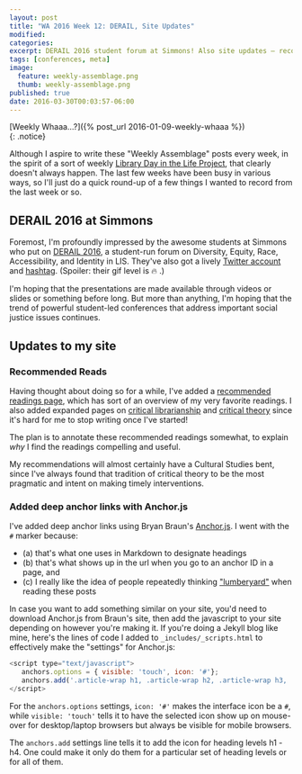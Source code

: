 ```yaml
---
layout: post
title: "WA 2016 Week 12: DERAIL, Site Updates"
modified:
categories: 
excerpt: DERAIL 2016 student forum at Simmons! Also site updates — recommended readings pages and deep links with Anchor.js.
tags: [conferences, meta]
image:
  feature: weekly-assemblage.png
  thumb: weekly-assemblage.png
published: true
date: 2016-03-30T00:03:57-06:00
---
```

  
[Weekly Whaaa…?]({% post_url 2016-01-09-weekly-whaaa %})  
{: .notice}  

Although I aspire to write these "Weekly Assemblage" posts every week, in the spirit of a sort of weekly [Library Day in the Life Project](http://librarydayinthelife.pbworks.com/w/page/16941198/FrontPage), that clearly doesn't always happen. The last few weeks have been busy in various ways, so I'll just do a quick round-up of a few things I wanted to record from the last week or so.  

## DERAIL 2016 at Simmons  

Foremost, I'm profoundly impressed by the awesome students at Simmons who put on [DERAIL 2016](https://lisedforum.wordpress.com), a student-run forum on Diversity, Equity, Race, Accessibility, and Identity in LIS. They've also got a lively [Twitter account](https://twitter.com/derailforum) and [hashtag](https://twitter.com/hashtag/derail2016). (Spoiler: their gif level is :fire: .)  

I'm hoping that the presentations are made available through videos or slides or something before long. But more than anything, I'm hoping that the trend of powerful student-led conferences that address important social justice issues continues.     

## Updates to my site  

### Recommended Reads  

Having thought about doing so for a while, I've added a [recommended readings page]({{site:url}}/recommended-reading), which has sort of an overview of my very favorite readings. I also added expanded pages on [critical librarianship]({{site:url}}/recommended-readings-critical-librarianship) and [critical theory]({{site:url}}/recommended-readings-critical-theory) since it's hard for me to stop writing once I've started!   

The plan is to annotate these recommended readings somewhat, to explain _why_ I find the readings compelling and useful.  

My recommendations will almost certainly have a Cultural Studies bent, since I've always found that tradition of critical theory to be the most pragmatic and intent on making timely interventions.  

### Added deep anchor links with Anchor.js    

I've added deep anchor links using Bryan Braun's [Anchor.js](http://bryanbraun.github.io/anchorjs/). I went with the `#` marker because:  

- (a) that's what one uses in Markdown to designate headings  
- (b) that's what shows up in the url when you go to an anchor ID in a page, and  
- (c) I really like the idea of people repeatedly thinking ["lumberyard"](http://99percentinvisible.org/episode/octothorpe/) when reading these posts  

In case you want to add something similar on your site, you'd need to download Anchor.js from Braun's site, then add the javascript to your site depending on however you're making it. If you're doing a Jekyll blog like mine, here's the lines of code I added to `_includes/_scripts.html` to effectively make the "settings" for Anchor.js:  

~~~ javascript 
<script type="text/javascript">
   anchors.options = { visible: 'touch', icon: '#'};
   anchors.add('.article-wrap h1, .article-wrap h2, .article-wrap h3, .article-wrap h4');
</script>  
~~~
For the `anchors.options` settings,  `icon: '#'` makes the interface icon be a `#`, while `visible: 'touch'` tells it to have the selected icon show up on mouse-over for desktop/laptop browsers but always be visible for mobile browsers.  

The `anchors.add` settings line tells it to add the icon for heading levels h1 - h4. One could make it only do them for a particular set of heading levels or for all of them. 
